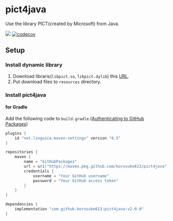 # pict4java
Use the library PICT(created by Microsoft) from Java.

[![](https://img.shields.io/badge/GitHub%20Package%20Registry-enable-brightgreen.svg?logo=github)](https://github.com/korosuke613/pict4java/packages/69597) [![codecov](https://codecov.io/gh/korosuke613/pict4java/branch/master/graph/badge.svg)](https://codecov.io/gh/korosuke613/pict4java)


## Setup

### Install dynamic library
1. Download libraris(`libpict.so`, `libpict.dylib`) this [URL](https://github.com/korosuke613/pict4java/releases/tag/pict%40096352f).
2. Put download files to `resources` directory.

### Install pict4java

#### for Gradle
Add the following code to `build.gradle`.([Authenticating to GitHub Packages](https://help.github.com/en/github/managing-packages-with-github-packages/configuring-gradle-for-use-with-github-packages#authenticating-to-github-packages))
```gradle:build.gradle
plugins {
    id "net.linguica.maven-settings" version "0.5"
}

repositories {
    maven {
        name = "GitHubPackages"
        url = uri("https://maven.pkg.github.com/korosuke613/pict4java")
        credentials {
            username = "Your GitHub username"
            password = "Your GitHub access token"
        }
    }
}

dependencies {
    implementation "com.github.korosuke613:pict4java:v2.0.0"
}
```
